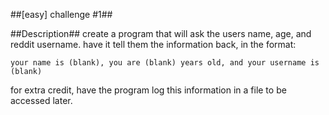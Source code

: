 ##[easy] challenge #1##

##Description##
create a program that will ask the users name, age, and reddit username. have it tell them the information back, in the format:

`your name is (blank), you are (blank) years old, and your username is (blank)`

for extra credit, have the program log this information in a file to be accessed later.